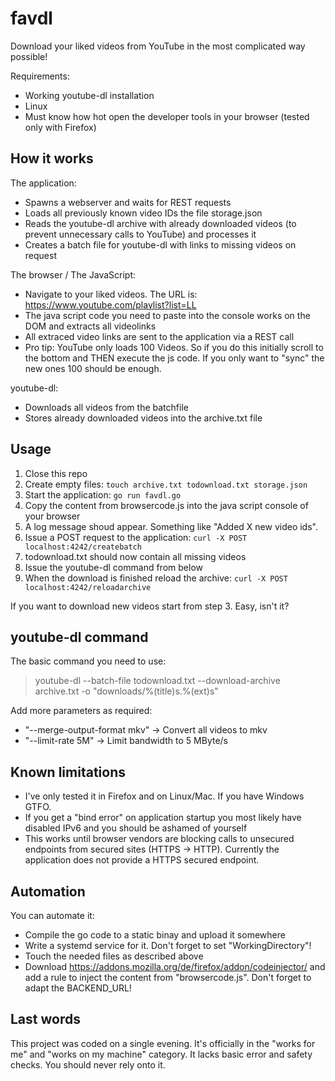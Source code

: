 # favdl

Download your liked videos from YouTube in the most complicated way possible!

Requirements:

- Working youtube-dl installation
- Linux
- Must know how hot open the developer tools in your browser (tested only with Firefox)

## How it works

The application:
- Spawns a webserver and waits for REST requests
- Loads all previously known video IDs the file storage.json
- Reads the youtube-dl archive with already downloaded videos (to prevent unnecessary calls to YouTube) and processes it
- Creates a batch file for youtube-dl with links to missing videos on request

The browser / The JavaScript:
- Navigate to your liked videos. The URL is: https://www.youtube.com/playlist?list=LL
- The java script code you need to paste into the console works on the DOM and extracts all videolinks
- All extraced video links are sent to the application via a REST call
- Pro tip: YouTube only loads 100 Videos. So if you do this initially scroll to the bottom and THEN execute the js code. If you only want to "sync" the new ones 100 should be enough.

youtube-dl:
- Downloads all videos from the batchfile
- Stores already downloaded videos into the archive.txt file

## Usage

1) Close this repo
2) Create empty files: `touch archive.txt todownload.txt storage.json`
3) Start the application: `go run favdl.go`
4) Copy the content from browsercode.js into the java script console of your browser
5) A log message shoud appear. Something like "Added X new video ids".
6) Issue a POST request to the application: `curl -X POST localhost:4242/createbatch`
7) todownload.txt should now contain all missing videos
8) Issue the youtube-dl command from below
9) When the download is finished reload the archive: `curl -X POST localhost:4242/reloadarchive`

If you want to download new videos start from step 3. Easy, isn't it?

## youtube-dl command

The basic command you need to use:

> youtube-dl --batch-file todownload.txt --download-archive archive.txt -o "downloads/%(title)s.%(ext)s"

Add more parameters as required:

- "--merge-output-format mkv" -> Convert all videos to mkv
- "--limit-rate 5M" -> Limit bandwidth to 5 MByte/s

## Known limitations

- I've only tested it in Firefox and on Linux/Mac. If you have Windows GTFO.
- If you get a "bind error" on application startup you most likely have disabled IPv6 and you should be ashamed of yourself
- This works until browser vendors are blocking calls to unsecured endpoints from secured sites (HTTPS -> HTTP). Currently the application does not provide a HTTPS secured endpoint.

## Automation

You can automate it:

- Compile the go code to a static binay and upload it somewhere
- Write a systemd service for it. Don't forget to set "WorkingDirectory"!
- Touch the needed files as described above
- Download https://addons.mozilla.org/de/firefox/addon/codeinjector/ and add a rule to inject the content from "browsercode.js". Don't forget to adapt the BACKEND_URL!

## Last words

This project was coded on a single evening. It's officially in the "works for me" and "works on my machine" category. It lacks basic error and safety checks. You should never rely onto it.
